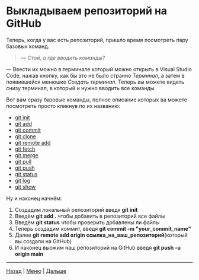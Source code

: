 # Выкладываем репозиторий на GitHub

Теперь, когда у вас есть репозиторий, пришло время посмотреть пару базовых команд.

>*— Стой, а где вводить команды?*

— Ввести их можно в терминале который можно открыть в Visual Studio Code, нажав кнопку, как бы это не было странно *Терминал*, а затем в появившейся менюшке *Создать терминал*. Теперь вы можете видеть снизу терминал, в который и нужно вводить все команды.
 
Вот вам сразу базовые команды, полное описание которых ва можете посмотреть просто кликнув по их названию:

- [git init](./init.md)
- [git add](./add.md)
- [git commit](./commit.md)
- [git clone](./clone.md)
- [git remote add](./remoteadd.md)
- [git fetch](./fetch.md)
- [git merge](./merge.md)
- [git pull](./pull.md)
- [git push](./push.md)
- [git status](./status.md)
- [git log](./log.md)
- [git show](./show.md)

Ну и наконец начнём:
1. Создадим локальный репозиторий введя **git init**
2. Введём **git add .** чтобы добавить в репозиторий все файлы
3. Введём **git status** чтобы проверить добавлены ли файлы
4. Теперь создадим коммит, введя **git commit -m "your_commit_name"**
5. Далее **git remote add origin ссылка_на_ваш_репозиторий**(который вы создали на GitHub)
6. И наконец выожим наш репозиторий на GitHub введя **git push -u origin main**

---

[Назад](./Page6.md) | [Меню](readme.md) | [Дальше](Page8.md)